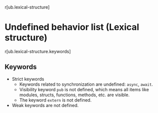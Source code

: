 r[ub.lexical-structure]
# Undefined behavior list (Lexical structure)

r[ub.lexical-structure.keywords]
## Keywords

- Strict keywords
  - Keywords related to synchronization are undefined: `async`, `await`.
  - Visibility keyword `pub` is not defined, which means all items like modules, structs, functions, methods, etc. are visible.
  - The keyword `extern` is not defined.
- Weak keywords are not defined.
